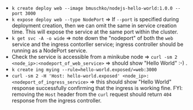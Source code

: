 - `k create deploy web --image bmuschko/nodejs-hello-world:1.0.0 --port 3000`
- `k expose deploy web --type NodePort` => If `--port` is specified during deployment creation, then we can omit the same in service creation time. This will expose the service at the same port within the cluster.
- `k get svc -A -o wide` => note down the "nodeport" of both the `web` service and the ingress contorller service; ingress controller should be running as a NodePort service.
- Check the service is accessible from a minikube node => `curl -sm 2 <node_ip>:<nodeport_of_web_service>` => should show "Hello World" :-) .
- `k create ing mying --rule=hello-world.exposed/=web:3000`
- `curl -sm 2 -H 'Host: hello-world.exposed' <node_ip>:<nodeport_of_ingress_service>` => this should show "Hello World" response successfully confirming that the ingress is working fine. FYI: removing the `Host` header from the `curl` request should return `404` response from the ingress controller.